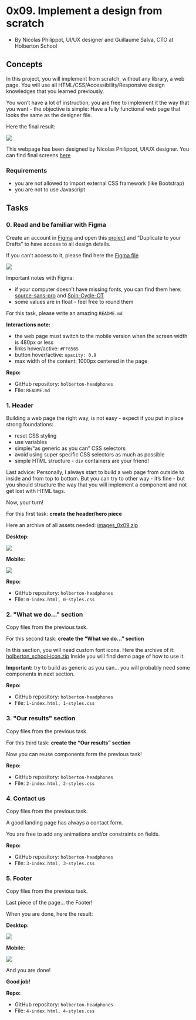 # 0x09. Implement a design from scratch

-   By Nicolas Philippot, UI/UX designer and Guillaume Salva, CTO at Holberton School

## Concepts

In this project, you will implement from scratch, without any library, a web page. You will use all HTML/CSS/Accessibility/Responsive design knowledges that you learned previously.

You won’t have a lot of instruction, you are free to implement it the way that you want - the objective is simple: Have a fully functional web page that looks the same as the designer file.

Here the final result:

![](https://holbertonintranet.s3.amazonaws.com/uploads/medias/2020/2/60df485eb772ecbad54a.jpg?X-Amz-Algorithm=AWS4-HMAC-SHA256&X-Amz-Credential=AKIARDDGGGOU5BHMTQX4%2F20211231%2Fus-east-1%2Fs3%2Faws4_request&X-Amz-Date=20211231T170629Z&X-Amz-Expires=86400&X-Amz-SignedHeaders=host&X-Amz-Signature=63ea92d9a101d07be8c20142ccfdd5a51f45c9b0a64cf0f699211ed129aa3dc6)

This webpage has been designed by Nicolas Philippot, UI/UX designer. You can find final screens  [here](https://intranet-projects-files.s3.amazonaws.com/holbertonschool-webstack/622/Archive.zip "here")

### Requirements

-   you are not allowed to import external CSS framework (like Bootstrap)
-   you are not to use Javascript

## Tasks

### 0. Read and be familiar with Figma


Create an account in  [Figma](https://intranet.hbtn.io/rltoken/eumOUW-eMS4X9ZDZg9KPLg "Figma")  and open this  [project](https://intranet.hbtn.io/rltoken/2ED3P1a2wnbQqRLi8aXJKw "project")  and “Duplicate to your Drafts” to have access to all design details.

If you can’t access to it, please find here the  [Figma file](https://intranet.hbtn.io/rltoken/NxsDNicWs5KSlsR94kt52A "Figma file")

![](https://holbertonintranet.s3.amazonaws.com/uploads/medias/2020/3/559ad8d43fb61e310e2b.png?X-Amz-Algorithm=AWS4-HMAC-SHA256&X-Amz-Credential=AKIARDDGGGOU5BHMTQX4%2F20211231%2Fus-east-1%2Fs3%2Faws4_request&X-Amz-Date=20211231T170629Z&X-Amz-Expires=86400&X-Amz-SignedHeaders=host&X-Amz-Signature=58da51e81da9cebe2baa7fbb27628f7a0c91f44a7fbd9e2924c9108b024bb7b0)

Important notes with Figma:

-   if your computer doesn’t have missing fonts, you can find them here:  [source-sans-pro](https://intranet.hbtn.io/rltoken/wltHny-KZP3B8JFRvpmVjA "source-sans-pro")  and  [Spin-Cycle-OT](https://intranet.hbtn.io/rltoken/Qb96K4nTPQJO1paP_OBELw "Spin-Cycle-OT")
-   some values are in float - feel free to round them

For this task, please write an amazing  `README.md`

**Interactions note:**

-   the web page must switch to the mobile version when the screen width is 480px or less
-   links hover/active:  `#FF6565`
-   button hover/active:  `opacity: 0.9`
-   max width of the content: 1000px centered in the page

**Repo:**

-   GitHub repository:  `holberton-headphones`
-   File:  `README.md`


### 1. Header

Building a web page the right way, is not easy - expect if you put in place strong foundations:

-   reset CSS styling
-   use variables
-   simple/“as generic as you can” CSS selectors
-   avoid using super specific CSS selectors as much as possible
-   simple HTML structure -  `div`  containers are your friend!

Last advice: Personally, I always start to build a web page from outside to inside and from top to bottom. But you can try to other way - it’s fine - but you should structure the way that you will implement a component and not get lost with HTML tags.

Now, your turn!

For this first task:  **create the header/hero piece**

Here an archive of all assets needed:  [images_0x09.zip](https://holbertonintranet.s3.amazonaws.com/uploads/misc/2020/3/d1597894d79386c83b9b.zip?X-Amz-Algorithm=AWS4-HMAC-SHA256&X-Amz-Credential=AKIARDDGGGOU5BHMTQX4%2F20211231%2Fus-east-1%2Fs3%2Faws4_request&X-Amz-Date=20211231T170629Z&X-Amz-Expires=345600&X-Amz-SignedHeaders=host&X-Amz-Signature=a9b2c5991de7e5b8821ffeecbc581f81d48b338755134fc0605f5693054c1c3e "images_0x09.zip")

**Desktop:**

![](https://holbertonintranet.s3.amazonaws.com/uploads/medias/2020/3/4a93441c93989ad7ea72.gif?X-Amz-Algorithm=AWS4-HMAC-SHA256&X-Amz-Credential=AKIARDDGGGOU5BHMTQX4%2F20211231%2Fus-east-1%2Fs3%2Faws4_request&X-Amz-Date=20211231T170629Z&X-Amz-Expires=86400&X-Amz-SignedHeaders=host&X-Amz-Signature=8651657c8f1f565e510db518def94630e930bd60fc978e0989b7e2ab9043d9ae)

**Mobile:**

![](https://holbertonintranet.s3.amazonaws.com/uploads/medias/2020/3/75a582f98640445a2dbf.gif?X-Amz-Algorithm=AWS4-HMAC-SHA256&X-Amz-Credential=AKIARDDGGGOU5BHMTQX4%2F20211231%2Fus-east-1%2Fs3%2Faws4_request&X-Amz-Date=20211231T170629Z&X-Amz-Expires=86400&X-Amz-SignedHeaders=host&X-Amz-Signature=5452148021fde37ce6e5a886396decce8ec3b0f67f73091f6baa43a7e4769076)

**Repo:**

-   GitHub repository:  `holberton-headphones`
-   File:  `0-index.html, 0-styles.css`

### 2. "What we do..." section

Copy files from the previous task.

For this second task:  **create the “What we do…” section**

In this section, you will need custom font icons. Here the archive of it:  [holberton_school-icon.zip](https://holbertonintranet.s3.amazonaws.com/uploads/misc/2020/3/7159d988278de54d859d.zip?X-Amz-Algorithm=AWS4-HMAC-SHA256&X-Amz-Credential=AKIARDDGGGOU5BHMTQX4%2F20211231%2Fus-east-1%2Fs3%2Faws4_request&X-Amz-Date=20211231T170629Z&X-Amz-Expires=345600&X-Amz-SignedHeaders=host&X-Amz-Signature=e0df6ced2042c63a9260c32894d762c21b44cb0bbb93c44c550b42e561afc911 "holberton_school-icon.zip")  Inside you will find demo page of how to use it.

**Important:**  try to build as generic as you can… you will probably need some components in next section.

**Repo:**

-   GitHub repository:  `holberton-headphones`
-   File:  `1-index.html, 1-styles.css`


### 3. "Our results" section


Copy files from the previous task.

For this third task:  **create the “Our results” section**

Now you can reuse components form the previous task!

**Repo:**

-   GitHub repository:  `holberton-headphones`
-   File:  `2-index.html, 2-styles.css`


### 4. Contact us

Copy files from the previous task.

A good landing page has always a contact form.

You are free to add any animations and/or constraints on fields.

**Repo:**

-   GitHub repository:  `holberton-headphones`
-   File:  `3-index.html, 3-styles.css`

### 5. Footer

Copy files from the previous task.

Last piece of the page… the Footer!

When you are done, here the result:

**Desktop:**

![](https://holbertonintranet.s3.amazonaws.com/uploads/medias/2020/3/3b5a9f7948a58d58bd43.gif?X-Amz-Algorithm=AWS4-HMAC-SHA256&X-Amz-Credential=AKIARDDGGGOU5BHMTQX4%2F20211231%2Fus-east-1%2Fs3%2Faws4_request&X-Amz-Date=20211231T170629Z&X-Amz-Expires=86400&X-Amz-SignedHeaders=host&X-Amz-Signature=b85060d08f19bd2177152d50d9c0ae639e9c69124b93f358ab210af4656db073)

**Mobile:**

![](https://holbertonintranet.s3.amazonaws.com/uploads/medias/2020/3/83d6311e87d4775ca4b3.gif?X-Amz-Algorithm=AWS4-HMAC-SHA256&X-Amz-Credential=AKIARDDGGGOU5BHMTQX4%2F20211231%2Fus-east-1%2Fs3%2Faws4_request&X-Amz-Date=20211231T170629Z&X-Amz-Expires=86400&X-Amz-SignedHeaders=host&X-Amz-Signature=234fb7d4703f76121bad42f2cf9bc450914dacff173566608d8ce0ecd78d5e68)

And you are done!

**Good job!**

**Repo:**

-   GitHub repository:  `holberton-headphones`
-   File:  `4-index.html, 4-styles.css`